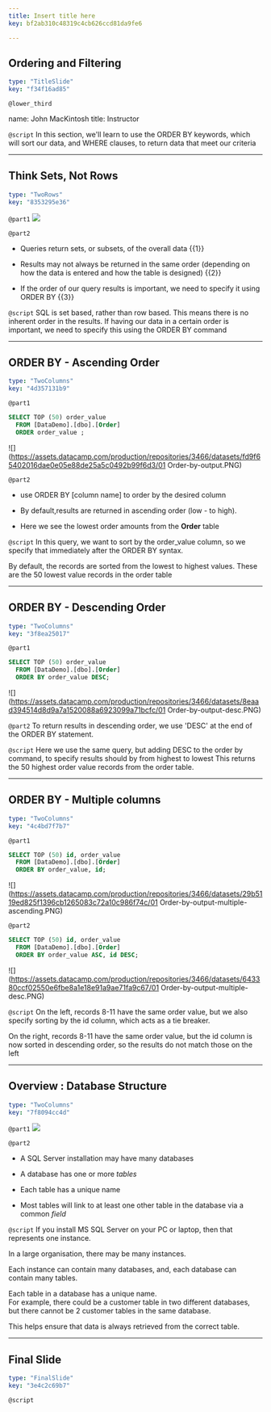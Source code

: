 ```yaml
---
title: Insert title here
key: bf2ab310c48319c4cb626ccd81da9fe6

---
```

## Ordering and Filtering

```yaml
type: "TitleSlide"
key: "f34f16ad85"
```

`@lower_third`

name: John MacKintosh
title: Instructor


`@script`
In this section, we'll learn to use the ORDER BY keywords, which will sort our data, and WHERE clauses, to return data that meet our criteria


---
## Think Sets, Not Rows

```yaml
type: "TwoRows"
key: "8353295e36"
```

`@part1`
![](https://assets.datacamp.com/production/repositories/3466/datasets/73c487f1801a9db8393081bc190cd834ad4140dc/venn-diagram-41218_640.png)


`@part2`
- Queries return sets, or subsets, of the overall data {{1}}

- Results may not always be returned in the same order (depending on how the data is entered and how the table is designed) {{2}}

- If the order of our query results is important, we need to specify it using ORDER BY {{3}}


`@script`
SQL is set based, rather than row based.
This means there is no inherent order in the results. 
If having our data in a certain order is important, we need to specify this using the ORDER BY command


---
## ORDER BY - Ascending Order

```yaml
type: "TwoColumns"
key: "4d357131b9"
```

`@part1`
```SQL
SELECT TOP (50) order_value
  FROM [DataDemo].[dbo].[Order]
  ORDER order_value ; 
```

![](https://assets.datacamp.com/production/repositories/3466/datasets/fd9f65402016dae0e05e88de25a5c0492b99f6d3/01 Order-by-output.PNG)


`@part2`
- use ORDER BY [column name] to order by the desired column 

- By default,results are returned in ascending order (low - to high). 

- Here we see the lowest order amounts from the **Order** table


`@script`
In this query, we want to sort by the order_value column, so we specify that immediately after the ORDER BY syntax. 

By default, the records are sorted from  the lowest to highest values.  These are the 50 lowest value records in the order table


---
## ORDER BY - Descending Order

```yaml
type: "TwoColumns"
key: "3f8ea25017"
```

`@part1`
```SQL
SELECT TOP (50) order_value
  FROM [DataDemo].[dbo].[Order]
  ORDER BY order_value DESC;
```

![](https://assets.datacamp.com/production/repositories/3466/datasets/8eaad394514d8d9a7a1520088a6923099a71bcfc/01 Order-by-output-desc.PNG)


`@part2`
To return results in descending order, we use 'DESC' at the end of the ORDER BY statement.


`@script`
Here we use the same query, but adding DESC to the order by command, to specify results should by from highest to lowest
This returns the 50 highest order value records from the order table.


---
## ORDER BY - Multiple columns

```yaml
type: "TwoColumns"
key: "4c4bd7f7b7"
```

`@part1`
```SQL
SELECT TOP (50) id, order_value
  FROM [DataDemo].[dbo].[Order]
  ORDER BY order_value, id;
```
![](https://assets.datacamp.com/production/repositories/3466/datasets/29b5119ed825f1396cb1265083c72a10c986f74c/01 Order-by-output-multiple-ascending.PNG)


`@part2`
```SQL
SELECT TOP (50) id, order_value
  FROM [DataDemo].[dbo].[Order]
  ORDER BY order_value ASC, id DESC;
```
![](https://assets.datacamp.com/production/repositories/3466/datasets/643380ccf02550e6fbe8a1e18e91a9ae71fa9c67/01 Order-by-output-multiple-desc.PNG)


`@script`
On the left, records 8-11 have the same order value, but we also specify sorting by the id column, which acts as a tie breaker.

On the right, records 8-11 have the same order value, but the id column is now sorted in descending order, so the results do not match those on the left


---
## Overview : Database Structure

```yaml
type: "TwoColumns"
key: "7f8094cc4d"
```

`@part1`
![](https://assets.datacamp.com/production/repositories/3466/datasets/5529b1afa3d94b2af37c088a6c1c796f82da8b09/database-schema-1895779_640.png)


`@part2`
- A SQL Server installation may have many databases

- A database has one or more _tables_

- Each table has a unique name

- Most tables will link to at least one other table in the database via a common _field_


`@script`
If you install MS SQL Server on your PC or laptop, then that represents one instance. 

In a large organisation, there may be many instances. 

Each instance can contain many databases, and, each database can contain many tables.
 
Each table in a database has a unique name.  
For example, there could be a customer table in two different databases, but there cannot be 2 customer tables in the same database.
 
This helps ensure that data is always retrieved from the correct table.


---
## Final Slide

```yaml
type: "FinalSlide"
key: "3e4c2c69b7"
```

`@script`


